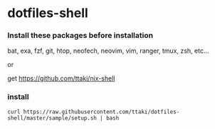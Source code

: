 # dotfiles-shell


### Install these packages before installation

bat, exa, fzf, git, htop, neofech, neovim, vim, ranger, tmux, zsh, etc...

or

get https://github.com/ttaki/nix-shell

### install
```
curl https://raw.githubusercontent.com/ttaki/dotfiles-shell/master/sample/setup.sh | bash
```
